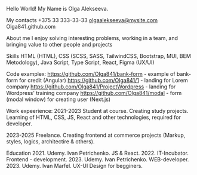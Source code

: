 Hello World! My Name is Olga Alekseeva.

My contacts
+375 33 333-33-33
olgaalekseeva@mysite.com
Olga841.github.com

About me
I enjoy solving interesting problems, working in a team, and bringing value to other people and projects

Skills
HTML (HTML), CSS (SCSS, SASS, TailwindCSS, Bootstrap, MUI, BEM Metodology), Java Script, Type Script, React, Figma (UX/UI)

Code examplex: 
https://github.com/Olga841/bank-form - example of bank-form for credit (Angular)
https://github.com/Olga841/1 - landing for Lorem company
https://github.com/Olga841/ProjectWordpress - landing for Wordpress' training company
https://github.com/Olga841/modal - form (modal window) for creating user (Next.js)

Work expeerience:
2021-2023
Student at course.
Creating study projects. Learning of HTML, CSS, JS, React and other technologies, required for developer.

2023-2025
Freelance.
Creating frontend at commerce projects (Markup, styles, logics, architectire & others).

Education
2021. Udemy. Ivan Petrichenko. JS & React.
2022. IT-Incubator. Frontend - development.
2023. Udemy. Ivan Petrichenko. WEB-developer.
2023. Udemy. Ivan Marfel. UX-UI Design for begginers.
